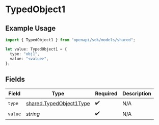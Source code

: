 # TypedObject1

## Example Usage

```typescript
import { TypedObject1 } from "openapi/sdk/models/shared";

let value: TypedObject1 = {
  type: "obj1",
  value: "<value>",
};
```

## Fields

| Field                                                                     | Type                                                                      | Required                                                                  | Description                                                               |
| ------------------------------------------------------------------------- | ------------------------------------------------------------------------- | ------------------------------------------------------------------------- | ------------------------------------------------------------------------- |
| `type`                                                                    | [shared.TypedObject1Type](../../../sdk/models/shared/typedobject1type.md) | :heavy_check_mark:                                                        | N/A                                                                       |
| `value`                                                                   | *string*                                                                  | :heavy_check_mark:                                                        | N/A                                                                       |